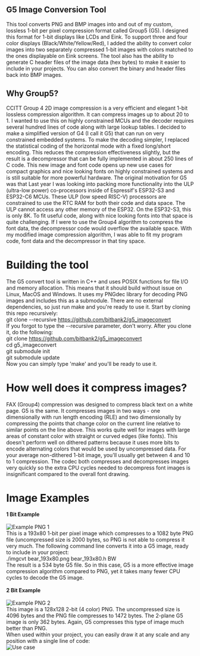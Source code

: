 ## G5 Image Conversion Tool

This tool converts PNG and BMP images into and out of my custom, lossless 1-bit per pixel compression format called Group5 (G5). I designed this format
for 1-bit displays like LCDs and Eink. To support three and four color displays (Black/White/Yellow/Red), I added the ability to convert color images
into two separately compressed 1-bit images with colors matched to the ones displayable on Eink screens. The tool also has the ability to generate
C header files of the image data (hex bytes) to make it easier to include in your projects. You can also convert the binary and header files back
into BMP images.

## Why Group5?

CCITT Group 4 2D image compression is a very efficient and elegant 1-bit lossless compression algorithm. It can compress images up to about 20 to 1.
I wanted to use this on highly constrained MCUs and the decoder requires several hundred lines of code along with large lookup tables. I decided
to make a simplified version of G4 (I call it G5) that can run on very constrained embedded systems. To make the decoding simpler, I replaced the
statistical coding of the horizontal mode with a fixed long/short encoding. This reduces the compression effectiveness slightly, but the result
is a decompressor that can be fully implemented in about 250 lines of C code. This new image and font code opens up new use cases
for compact graphics and nice looking fonts on highly constrained systems and is still suitable for more powerful hardware. The original motivation
for G5 was that Last year I was looking into packing more functionality into the ULP (ultra-low power) co-processors inside of Espressif's ESP32-S3
and ESP32-C6 MCUs. These ULP (low speed RISC-V) processors are constrained to use the RTC RAM for both their code and data space. The ULP cannot
access any other memory of the ESP32. On the ESP32-S3, this is only 8K. To fit useful code, along with nice looking fonts into that space is quite
challenging. If I were to use the Group4 algorithm to compress the font data, the decompressor code would overflow the available space. With my
modified image compression algorithm, I was able to fit my program code, font data and the decompressor in that tiny space.

# Building the tool
The G5 convert tool is written in C++ and uses POSIX functions for file I/O and memory allocation. This means that it should build without issue on Linux, MacOS and Windows.
It uses my PNGdec library for decoding PNG images and includes this as a submodule. There are no external dependencies, so just run make and you're
ready to use it. Start by cloning this repo recursively:<br>
git clone --recursive https://github.com/bitbank2/g5_imageconvert<br>
If you forgot to type the --recursive parameter, don't worry. After you clone it, do the following:<br>
git clone https://github.com/bitbank2/g5_imageconvert<br>
cd g5_imageconvert<br>
git submodule init<br>
git submodule update<br>
Now you can simply type 'make' and you'll be ready to use it.<br>

# How well does it compress images?
FAX (Group4) compression was designed to compress black text on a white page. G5 is the same. It compresses images in two ways - one dimensionally
with run length encoding (RLE) and two dimensionally by compressing the points that change color on the current line relative to similar points
on the line above. This works quite well for images with large areas of constant color with straight or curved edges (like fonts). This doesn't 
perform well on dithered patterns because it uses more bits to encode alternating colors that would be used by uncompressed data. For your average
non-dithered 1-bit image, you'll usually get between 4 and 10 to 1 compression. The codec both compresses and decompresses images very quickly
so the extra CPU cycles needed to decompress font images is insignificant compared to the overall font drawing.

# Image Examples
<b>1 Bit Example</b><br>
<br>
![Example PNG 1](/bear_193x80.png?raw=true "Example PNG 1")
<br>
This is a 193x80 1-bit per pixel image which compresses to a 1082 byte PNG
file (uncompressed size is 2000 bytes, so PNG is not able to compress it
very much. The following command line converts it into a G5 image, ready
to include in your project:<br>
./imgcvt bear_193x80.png bear_193x80.h BW<br>
The result is a 534 byte G5 file. So in this case, G5 is a more effective
image compression algorithm compared to PNG, yet it takes many fewer CPU
cycles to decode the G5 image.<br>
<br>
<b>2 Bit Example</b><br>
<br>
![Example PNG 2](/smiley_hearts.png?raw=true "Example PNG 2")
<br>
This image is a 128x128 2-bit (4 color) PNG. The uncompressed size is 4096
bytes and the PNG file compresses to 1472 bytes. The 2-plane G5 image is
only 362 bytes. Again, G5 compresses this type of image much better than PNG.<br>
When used within your project, you can easily draw it at any scale and
any position with a single line of code:<br>
![Use case](/g5_4clr.jpg?raw=true "Use case")
<br>

